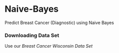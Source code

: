 # Naive-Bayes
Predict Breast Cancer (Diagnostic) using Naive Bayes

### Downloading Data Set
Use our *Breast Cancer Wisconsin Data Set* <br />
